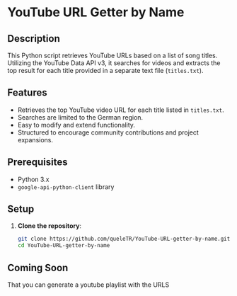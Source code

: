 # YouTube URL Getter by Name

## Description

This Python script retrieves YouTube URLs based on a list of song titles. Utilizing the YouTube Data API v3, it searches for videos and extracts the top result for each title provided in a separate text file (`titles.txt`).

## Features

- Retrieves the top YouTube video URL for each title listed in `titles.txt`.
- Searches are limited to the German region.
- Easy to modify and extend functionality.
- Structured to encourage community contributions and project expansions.

## Prerequisites

- Python 3.x
- `google-api-python-client` library

## Setup

1. **Clone the repository**:

   ```bash
   git clone https://github.com/queleTR/YouTube-URL-getter-by-name.git
   cd YouTube-URL-getter-by-name


## Coming Soon
That you can generate a youtube playlist with the URLS
